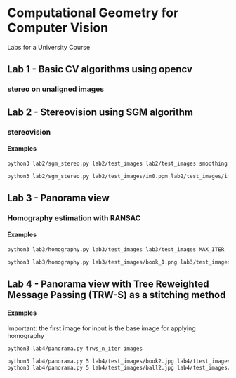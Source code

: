 # Computational Geometry for Computer Vision
Labs for a University Course     

## Lab 1 - Basic CV algorithms using opencv
### stereo on unaligned images
## Lab 2 - Stereovision using SGM algorithm
### stereovision
#### Examples
```bash
python3 lab2/sgm_stereo.py lab2/test_images lab2/test_images smoothing coefficient min_dx max_dx min_dy max_dy

python3 lab2/sgm_stereo.py lab2/test_images/im0.ppm lab2/test_images/im1.ppm 3 0 20 0 0
```
## Lab 3 - Panorama view
### Homography estimation with RANSAC
#### Examples
```bash
python3 lab3/homography.py lab3/test_images lab3/test_images MAX_ITER  PATH_OUT_IMG

python3 lab3/homography.py lab3/test_images/book_1.png lab3/test_images/book_2.png 2000 lab3/test_images/out.png
```
## Lab 4 - Panorama view with Tree Reweighted Message Passing (TRW-S) as a stitching method
#### Examples
Important: the first image for input is the base image for applying homography
```bash
python3 lab4/panorama.py trws_n_iter images

python3 lab4/panorama.py 5 lab4/test_images/book2.jpg lab4/ttest_images/book1.jpg lab4/test_images/book3.jpg
python3 lab4/panorama.py 5 lab4/test_images/ball2.jpg lab4/test_images/ball3.jpg lab4/test_images/ball1.jpg
```
